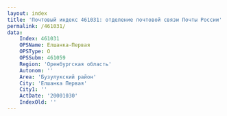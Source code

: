 ```yaml
---
layout: index
title: 'Почтовый индекс 461031: отделение почтовой связи Почты России'
permalink: /461031/
data:
    Index: 461031
    OPSName: Елшанка-Первая
    OPSType: О
    OPSSubm: 461059
    Region: 'Оренбургская область'
    Autonom: ''
    Area: 'Бузулукский район'
    City: 'Елшанка Первая'
    City1: ''
    ActDate: '20001030'
    IndexOld: ''
---
```

